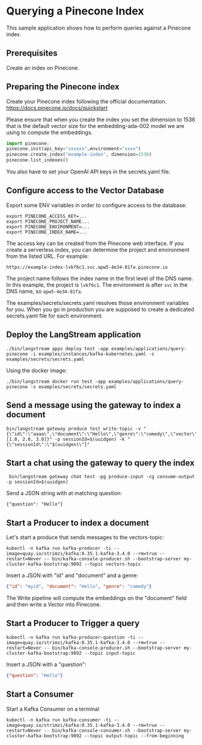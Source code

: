 <!-- TODO Change for couchbase -->

# Querying a Pinecone Index

This sample application shows how to perform queries against a Pinecone index.

## Prerequisites

Create an index on Pinecone.


## Preparing the Pinecone index

Create your Pinecone index following the official documentation.
https://docs.pinecone.io/docs/quickstart

Please ensure that when you create the index you set the dimension to 1536 that is the default vector size for 
the embedding-ada-002 model we are using to compute the embeddings.

```python
import pinecone;
pinecone.init(api_key="xxxxxx",environment="xxxx")
pinecone.create_index("example-index", dimension=1536)
pinecone.list_indexes()
```

You also have to set your OpenAI API keys in the secrets.yaml file. 

## Configure access to the Vector Database

Export some ENV variables in order to configure access to the database:

```
export PINECONE_ACCESS_KEY=...
export PINECONE_PROJECT_NAME...
export PINECONE_ENVIRONMENT=...
export PINECONE_INDEX_NAME=...
```

The access key can be created from the Pinecone web interface. If you create a serverless
index, you can determine the project and environment from the listed URL. For example:

```
https://example-index-lvkf6c1.svc.apw5-4e34-81fa.pinecone.io
```

The project name follows the index name in the first level of the DNS name. In this
example, the project is `lvkf6c1`. The environment is after `svc` in the DNS name,
so `apw5-4e34-81fa`.

The examples/secrets/secrets.yaml resolves those environment variables for you.
When you go in production you are supposed to create a dedicated secrets.yaml file for each environment.


## Deploy the LangStream application

```
./bin/langstream apps deploy test -app examples/applications/query-pinecone -i examples/instances/kafka-kubernetes.yaml -s examples/secrets/secrets.yaml
```
Using the docker image:

```
./bin/langstream docker run test -app examples/applications/query-pinecone -s examples/secrets/secrets.yaml
```

## Send a message using the gateway to index a document

```
bin/langstream gateway produce test write-topic -v "{\"id\":\"aaaa\",\"document\":\"Hello\",\"genre\":\"comedy\",\"vector\":[1.0, 2.0, 3.0]}" -p sessionId=$(uuidgen) -k "{\"sessionId\":\"$(uuidgen)\"}"
```
## Start a chat using the gateway to query the index

```
 bin/langstream gateway chat test -pg produce-input -cg consume-output -p sessionId=$(uuidgen)
 ```

 Send a JSON string with at matching question:

```
{"question": "Hello"}
```

## Start a Producer to index a document

Let's start a produce that sends messages to the vectors-topic:

```
kubectl -n kafka run kafka-producer -ti --image=quay.io/strimzi/kafka:0.35.1-kafka-3.4.0 --rm=true --restart=Never -- bin/kafka-console-producer.sh --bootstrap-server my-cluster-kafka-bootstrap:9092 --topic vectors-topic
```

Insert a JSON with "id" and "document" and a genre:

```json
{"id": "myid", "document": "Hello", "genre": "comedy"}
```

The Write pipeline will compute the embeddings on the "document" field and then write a Vector into Pinecone.

## Start a Producer to Trigger a query

```
kubectl -n kafka run kafka-producer-question -ti --image=quay.io/strimzi/kafka:0.35.1-kafka-3.4.0 --rm=true --restart=Never -- bin/kafka-console-producer.sh --bootstrap-server my-cluster-kafka-bootstrap:9092 --topic input-topic
```

Insert a JSON with a "question":

```json
{"question": "Hello"}
```


## Start a Consumer

Start a Kafka Consumer on a terminal

```
kubectl -n kafka run kafka-consumer -ti --image=quay.io/strimzi/kafka:0.35.1-kafka-3.4.0 --rm=true --restart=Never -- bin/kafka-console-consumer.sh --bootstrap-server my-cluster-kafka-bootstrap:9092 --topic output-topic --from-beginning
```

